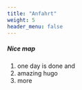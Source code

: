 ```yaml
---
title: "Anfahrt"
weight: 5
header_menu: false
---
```


##### Nice map

1. one day is done and 
2. amazing hugo
3. more